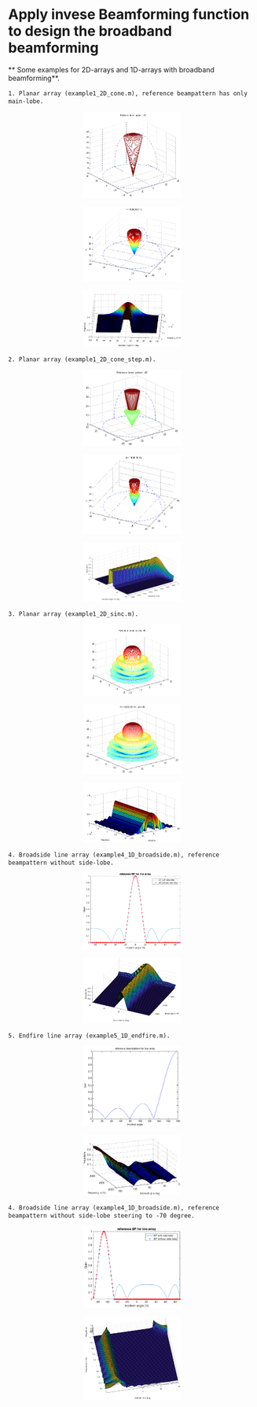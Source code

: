 # Apply invese Beamforming function to design the broadband beamforming 

** Some examples for 2D-arrays and 1D-arrays with broadband beamforming**.

    1. Planar array (example1_2D_cone.m), reference beampattern has only main-lobe.
    
<p align="center">   
<img src="https://github.com/PhanLeSon03/inverse_beam/blob/master/images/2D_cone_ref.PNG" width="200" title="">    
</p>

<p align="center">   
<img src="https://github.com/PhanLeSon03/inverse_beam/blob/master/images/2D_cone_BP.PNG" width="200" title="">    
</p>

<p align="center">   
<img src="https://github.com/PhanLeSon03/inverse_beam/blob/master/images/2D_cone.PNG" width="200" title="">    
</p>

    2. Planar array (example1_2D_cone_step.m).
    
<p align="center">   
<img src="https://github.com/PhanLeSon03/inverse_beam/blob/master/images/2D_cone_step_ref.PNG" width="200" title="">    
</p>

<p align="center">   
<img src="https://github.com/PhanLeSon03/inverse_beam/blob/master/images/2D_cone_step_BP.PNG" width="200" title="">    
</p>

<p align="center">   
<img src="https://github.com/PhanLeSon03/inverse_beam/blob/master/images/2D_cone_step.PNG" width="200" title="">    
</p>

    3. Planar array (example1_2D_sinc.m).
    
<p align="center">   
<img src="https://github.com/PhanLeSon03/inverse_beam/blob/master/images/2D_sinc_ref.PNG" width="200" title="">    
</p>

<p align="center">   
<img src="https://github.com/PhanLeSon03/inverse_beam/blob/master/images/2D_sinc_BP.PNG" width="200" title="">    
</p>

<p align="center">   
<img src="https://github.com/PhanLeSon03/inverse_beam/blob/master/images/2D_sinc.PNG" width="200" title="">    
</p>


    4. Broadside line array (example4_1D_broadside.m), reference beampattern without side-lobe.
<p align="center">   
<img src="https://github.com/PhanLeSon03/inverse_beam/blob/master/images/1D_broadside_ref.PNG" width="200" title="">    
</p>

<p align="center">   
<img src="https://github.com/PhanLeSon03/inverse_beam/blob/master/images/1D_broadside.PNG" width="200" title="">    
</p>



    5. Endfire line array (example5_1D_endfire.m).
<p align="center">   
<img src="https://github.com/PhanLeSon03/inverse_beam/blob/master/images/1D_endfire_ref.PNG" width="200" title="">    
</p>

<p align="center">   
<img src="https://github.com/PhanLeSon03/inverse_beam/blob/master/images/1D_endfire.PNG" width="200" title="">    
</p>

    4. Broadside line array (example4_1D_broadside.m), reference beampattern without side-lobe steering to -70 degree.
<p align="center">   
<img src="https://github.com/PhanLeSon03/inverse_beam/blob/master/images/1D_broadside_ref_steering.PNG" width="200" title="">    
</p>

<p align="center">   
<img src="https://github.com/PhanLeSon03/inverse_beam/blob/master/images/1D_broadside_steering.PNG" width="200" title="">    
</p>
